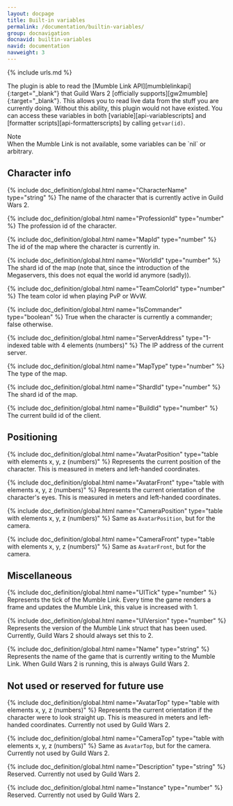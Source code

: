 ```yaml
---
layout: docpage
title: Built-in variables
permalink: /documentation/builtin-variables/
group: docnavigation
docnavid: builtin-variables
navid: documentation
navweight: 3
---
```

{% include urls.md %}

The plugin is able to read the [Mumble Link API][mumblelinkapi]{:target="_blank"} that Guild Wars 2 [officially supports][gw2mumble]{:target="_blank"}. This allows you to read live data from the stuff you are currently doing. Without this ability, this plugin would not have existed. You can access these variables in both [variable][api-variablescripts] and [formatter scripts][api-formatterscripts] by calling `getvar(id)`.

<span class="infoblock infoblock-info">
<span class="label label-info">Note</span><br>
When the Mumble Link is not available, some variables can be `nil` or arbitrary.
</span>


## Character info
{% include doc_definition/global.html name="CharacterName" type="string" %}
The name of the character that is currently active in Guild Wars 2.

{% include doc_definition/global.html name="ProfessionId" type="number" %}
The profession id of the character.

{% include doc_definition/global.html name="MapId" type="number" %}
The id of the map where the character is currently in.

{% include doc_definition/global.html name="WorldId" type="number" %}
The shard id of the map (note that, since the introduction of the Megaservers, this does not equal the world id anymore (sadly)).

{% include doc_definition/global.html name="TeamColorId" type="number" %}
The team color id when playing PvP or WvW.

{% include doc_definition/global.html name="IsCommander" type="boolean" %}
True when the character is currently a commander; false otherwise.

{% include doc_definition/global.html name="ServerAddress" type="1-indexed table with 4 elements (numbers)" %}
The IP address of the current server.

{% include doc_definition/global.html name="MapType" type="number" %}
The type of the map.

{% include doc_definition/global.html name="ShardId" type="number" %}
The shard id of the map.

{% include doc_definition/global.html name="BuildId" type="number" %}
The current build id of the client.


## Positioning
{% include doc_definition/global.html name="AvatarPosition" type="table with elements x, y, z (numbers)" %}
Represents the current position of the character. This is measured in meters and left-handed coordinates.

{% include doc_definition/global.html name="AvatarFront" type="table with elements x, y, z (numbers)" %}
Represents the current orientation of the character's eyes. This is measured in meters and left-handed coordinates.

{% include doc_definition/global.html name="CameraPosition" type="table with elements x, y, z (numbers)" %}
Same as `AvatarPosition`, but for the camera.

{% include doc_definition/global.html name="CameraFront" type="table with elements x, y, z (numbers)" %}
Same as `AvatarFront`, but for the camera.


## Miscellaneous
{% include doc_definition/global.html name="UITick" type="number" %}
Represents the tick of the Mumble Link. Every time the game renders a frame and updates the Mumble Link, this value is increased with 1.

{% include doc_definition/global.html name="UIVersion" type="number" %}
Represents the version of the Mumble Link struct that has been used. Currently, Guild Wars 2 should always set this to 2.

{% include doc_definition/global.html name="Name" type="string" %}
Represents the name of the game that is currently writing to the Mumble Link. When Guild Wars 2 is running, this is always Guild Wars 2.


## Not used or reserved for future use
{% include doc_definition/global.html name="AvatarTop" type="table with elements x, y, z (numbers)" %}
Represents the current orientation if the character were to look straight up. This is measured in meters and left-handed coordinates. Currently not used by Guild Wars 2.

{% include doc_definition/global.html name="CameraTop" type="table with elements x, y, z (numbers)" %}
Same as `AvatarTop`, but for the camera. Currently not used by Guild Wars 2.

{% include doc_definition/global.html name="Description" type="string" %}
Reserved. Currently not used by Guild Wars 2.

{% include doc_definition/global.html name="Instance" type="number" %}
Reserved. Currently not used by Guild Wars 2.
